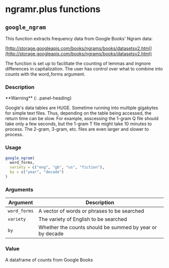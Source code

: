 # ngramr.plus functions

## `google_ngram`

This function extracts frequency data from Google Books' Ngram data:

[http://storage.googleapis.com/books/ngrams/books/datasetsv2.html](http://storage.googleapis.com/books/ngrams/books/datasetsv2.html)

The function is set up to facilitate the counting of lemmas and ingnore differences in capitalization. The user has control over what to combine into counts with the word_forms argument.


### Description

<div class="panel panel-warning">
**Warning**
{: .panel-heading}
<div class="panel-body">

Google's data tables are HUGE. Sometime running into multiple gigabytes for simple text files. Thus, depending on the table being accessed, the return time can be slow. For example, asscessing the 1-gram Q file should take only a few seconds, but the 1-gram T file might take 10 minutes to process. The 2-gram, 3-gram, etc. files are even larger and slower to process.

</div>
</div>


### Usage

```r
google_ngram(
  word_forms,
  variety = c("eng", "gb", "us", "fiction"),
  by = c("year", "decade")
)
```


### Arguments

Argument      |Description
------------- |----------------
`word_forms`     |     A vector of words or phrases to be searched
`variety`     |     The variety of English to be searched
`by`     |     Whether the counts should be summed by year or by decade


### Value

A dataframe of counts from Google Books



